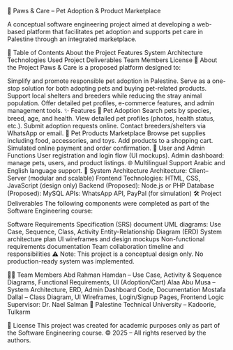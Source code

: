🐾 Paws & Care – Pet Adoption & Product Marketplace

A conceptual software engineering project aimed at developing a web-based platform that facilitates pet adoption and supports pet care in Palestine through an integrated marketplace.

📌 Table of Contents
About the Project
Features
System Architecture
Technologies Used
Project Deliverables
Team Members
License
📖 About the Project
Paws & Care is a proposed platform designed to:

Simplify and promote responsible pet adoption in Palestine.
Serve as a one-stop solution for both adopting pets and buying pet-related products.
Support local shelters and breeders while reducing the stray animal population.
Offer detailed pet profiles, e-commerce features, and admin management tools.
✨ Features
🐶 Pet Adoption
Search pets by species, breed, age, and health.
View detailed pet profiles (photos, health status, etc.).
Submit adoption requests online.
Contact breeders/shelters via WhatsApp or email.
🛒 Pet Products Marketplace
Browse pet supplies including food, accessories, and toys.
Add products to a shopping cart.
Simulated online payment and order confirmation.
👤 User and Admin Functions
User registration and login flow (UI mockups).
Admin dashboard: manage pets, users, and product listings.
🌐 Multilingual Support
Arabic and English language support.
🧱 System Architecture
Architecture: Client–Server (modular and scalable)
Frontend Technologies: HTML, CSS, JavaScript (design only)
Backend (Proposed): Node.js or PHP
Database (Proposed): MySQL
APIs: WhatsApp API, PayPal (for simulation)
🛠 Project Deliverables
The following components were completed as part of the Software Engineering course:

Software Requirements Specification (SRS) document
UML diagrams: Use Case, Sequence, Class, Activity
Entity-Relationship Diagram (ERD)
System architecture plan
UI wireframes and design mockups
Non-functional requirements documentation
Team collaboration timeline and responsibilities
⚠️ Note: This project is a conceptual design only. No production-ready system was implemented.

👨‍💻 Team Members
Abd Rahman Hamdan – Use Case, Activity & Sequence Diagrams, Functional Requirements, UI (Adoption/Cart)
Alaa Abu Musa – System Architecture, ERD, Admin Dashboard Code, Documentation
Mostafa Dallal – Class Diagram, UI Wireframes, Login/Signup Pages, Frontend Logic
Supervisor: Dr. Nael Salman
📍 Palestine Technical University – Kadoorie, Tulkarm

📄 License
This project was created for academic purposes only as part of the Software Engineering course.
© 2025 – All rights reserved by the authors.
